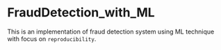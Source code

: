 # FraudDetection_with_ML
This is an implementation of fraud detection system using ML technique with focus on `reproducibility`. 
